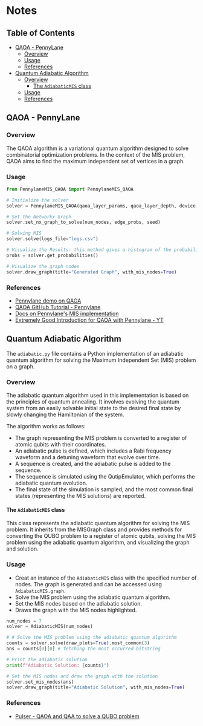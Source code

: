 # Notes <!-- omit from toc -->

## Table of Contents <!-- omit from toc -->
- [QAOA - PennyLane](#qaoa---pennylane)
  - [Overview](#overview)
  - [Usage](#usage)
  - [References](#references)
- [Quantum Adiabatic Algorithm](#quantum-adiabatic-algorithm)
  - [Overview](#overview-1)
    - [The `AdiabaticMIS` class](#the-adiabaticmis-class)
  - [Usage](#usage-1)
  - [References](#references-1)


## QAOA - PennyLane

### Overview

The QAOA algorithm is a variational quantum algorithm designed to solve combinatorial optimization problems. In the context of the MIS problem, QAOA aims to find the maximum independent set of vertices in a graph.

### Usage

```python
from PennylaneMIS_QAOA import PennylaneMIS_QAOA

# Initialize the solver
solver = PennylaneMIS_QAOA(qaoa_layer_params, qaoa_layer_depth, device, steps)

# Set the Networkx Graph
solver.set_nx_graph_to_solve(num_nodes, edge_probs, seed)

# Solving MIS
solver.solve(logs_file="logs.csv")

# Visualize the Results: this method gives a histogram of the probabilities.
probs = solver.get_probabilities()

# Visualize the graph nodes
solver.draw_graph(title="Generated Graph", with_mis_nodes=True)
```

### References

- [Pennylane demo on QAOA](https://pennylane.ai/search/?q=qaoa&contentType=DEMO)
- [QAOA GitHub Tutorial - Pennylane](https://github.com/PennyLaneAI/qml/blob/master/demonstrations/tutorial_qaoa_intro.py)
- [Docs on Pennylane's MIS implementation](https://docs.pennylane.ai/en/stable/code/api/pennylane.qaoa.cost.max_independent_set.html)
- [Extremely Good Introduction for QAOA with Pennylane - YT](https://www.youtube.com/watch?v=cMZcA2SQnYQ)

## Quantum Adiabatic Algorithm

The `adiabatic.py` file contains a Python implementation of an adiabatic quantum algorithm for solving the Maximum Independent Set (MIS) problem on a graph.

### Overview

The adiabatic quantum algorithm used in this implementation is based on the principles of quantum annealing. It involves evolving the quantum system from an easily solvable initial state to the desired final state by slowly changing the Hamiltonian of the system.

The algorithm works as follows:

- The graph representing the MIS problem is converted to a register of atomic qubits with their coordinates.
- An adiabatic pulse is defined, which includes a Rabi frequency waveform and a detuning waveform that evolve over time.
- A sequence is created, and the adiabatic pulse is added to the sequence.
- The sequence is simulated using the QutipEmulator, which performs the adiabatic quantum evolution.
- The final state of the simulation is sampled, and the most common final states (representing the MIS solutions) are reported.

#### The `AdiabaticMIS` class

This class represents the adiabatic quantum algorithm for solving the MIS problem. It inherits from the MISGraph class and provides methods for converting the QUBO problem to a register of atomic qubits, solving the MIS problem using the adiabatic quantum algorithm, and visualizing the graph and solution.


### Usage

- Creat an instance of the `AdiabaticMIS` class with the specified number of nodes. The graph is generated and can be accessed using `AdiabaticMIS.graph`.
- Solve the MIS problem using the adiabatic quantum algorithm.
- Set the MIS nodes based on the adiabatic solution.
- Draws the graph with the MIS nodes highlighted.

```python
num_nodes = 7
solver = AdiabaticMIS(num_nodes)

# # Solve the MIS problem using the adiabatic quantum algorithm
counts = solver.solve(draw_plots=True).most_common(3)
ans = counts[0][0] # fetching the most occurred bitstring

# Print the adiabatic solution
print(f"Adiabatic Solution: {counts}")

# Set the MIS nodes and draw the graph with the solution
solver.set_mis_nodes(ans)
solver.draw_graph(title="Adiabatic Solution", with_mis_nodes=True)
```

### References
- [Pulser - QAOA and QAA to solve a QUBO problem](https://pulser.readthedocs.io/en/stable/tutorials/qubo.html)
